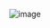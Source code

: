 ![image](https://github.com/Garv-Kanojia/textutil/assets/129782195/c3754846-bb07-487d-8b96-cf76779cba9b)
